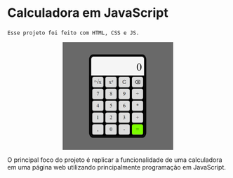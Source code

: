 # Calculadora em JavaScript

`Esse projeto foi feito com HTML, CSS e JS.`

<a href="http://web-calculator-js.herokuapp.com" style="display: flex; justify-content: center;">
    <img src="imgs/project.png" width=50% height=50%>
</a>

O principal foco do projeto é replicar a funcionalidade de uma calculadora em uma página web utilizando principalmente programação em JavaScript.